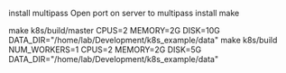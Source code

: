 install multipass
Open port on server to multipass
install make

make k8s/build/master CPUS=2 MEMORY=2G DISK=10G DATA_DIR="/home/lab/Development/k8s_example/data"
make k8s/build NUM_WORKERS=1 CPUS=2 MEMORY=2G DISK=5G DATA_DIR="/home/lab/Development/k8s_example/data"